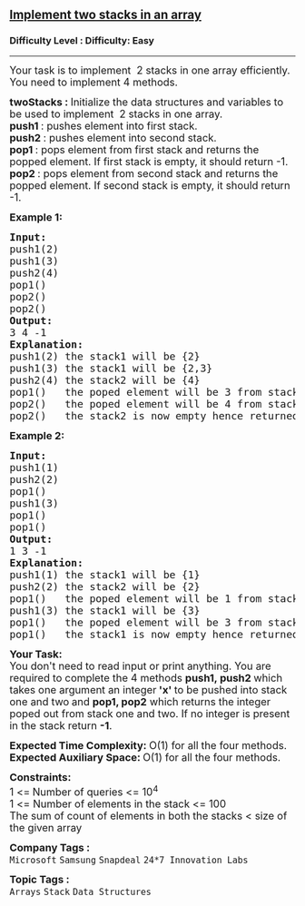 <h2><a href="https://www.geeksforgeeks.org/problems/implement-two-stacks-in-an-array/1?page=1&sprint=94ade6723438d94ecf0c00c3937dad55&sortBy=submissions">Implement two stacks in an array</a></h2><h3>Difficulty Level : Difficulty: Easy</h3><hr><div class="problems_problem_content__Xm_eO"><p><span style="font-size: 18px;"><span style="font-size: 18px;">Your task is to implement&nbsp;&nbsp;2 stacks in one array efficiently. You need to implement 4 methods.</span></span></p>
<p><span style="font-size: 18px;"><strong><span style="font-size: 18px;">twoStacks :&nbsp;</span></strong><span style="font-size: 18px;">Initialize the data structures and variables to be used to </span><span style="font-size: 18px;">implement&nbsp;&nbsp;2 stacks in one array.</span><br><strong style="font-size: 18px;">push1 </strong><span style="font-size: 18px;">: pushes element into first stack.</span><br><strong style="font-size: 18px;">push2 </strong><span style="font-size: 18px;">: pushes element into second stack.</span><br><strong style="font-size: 18px;">pop1 </strong><span style="font-size: 18px;">: pops element from first stack and returns the popped element. If first stack is empty, it should return -1.</span><br><strong style="font-size: 18px;">pop2 </strong><span style="font-size: 18px;">: pops element from second stack and returns the popped element. If second stack is empty, it should return -1.</span><br></span></p>
<p><span style="font-size: 18px;"><strong>Example 1:</strong></span></p>
<pre><span style="font-size: 18px;"><strong>Input:
</strong>push1(2)
push1(3)
push2(4)
pop1()
pop2()
pop2()
<strong>Output:
</strong>3 4 -1<strong>
Explanation:
</strong>push1(2) the stack1 will be {2}
push1(3) the stack1 will be {2,3}
push2(4) the stack2 will be {4}
pop1() &nbsp; the poped element will be 3 from stack1 and stack1 will be {2}
pop2() &nbsp; the poped element will be 4 from stack2 and now stack2 is empty
pop2()&nbsp;  the stack2 is now empty hence returned -1.<br></span></pre>
<p><span style="font-size: 18px;"><strong>Example 2:</strong></span></p>
<pre><span style="font-size: 18px;"><strong>Input:
</strong>push1(1)
push2(2)<br></span><span style="font-size: 18px;">pop1()
push1(3)
pop1()
pop1()
<strong>Output:
</strong>1 3 -1<strong>
Explanation:
</strong>push1(1) the stack1 will be {1}
push2(2) the stack2 will be {2}<br>pop1()   the poped element will be 1 from stack1 and stack1 will be empty<br>push1(3) the stack1 will be {3}
pop1() &nbsp; the poped element will be 3 from stack1 and stack1 will be empty<br>pop1()&nbsp;  the stack1 is now empty hence returned -1.</span></pre>
<p><strong><span style="font-size: 18px;">Your Task:</span></strong><br><span style="font-size: 18px;">You don't need to read input or print anything.&nbsp;You are required to complete the 4&nbsp;methods&nbsp;<strong>push1,&nbsp;push2&nbsp;</strong>which takes one argument an integer<strong> 'x' </strong>to be pushed into stack one and two<strong>&nbsp;</strong>and&nbsp;<strong>pop1, pop2</strong> which returns the integer poped out from stack one and two. If no integer is present in the stack return <strong>-1</strong>.</span></p>
<p><span style="font-size: 18px;"><strong>Expected Time Complexity:&nbsp;</strong>O(1) for all the four methods.<br><strong>Expected Auxiliary Space:&nbsp;</strong>O(1) for all the four methods.</span></p>
<p><span style="font-size: 18px;"><strong>Constraints:</strong><br>1 &lt;=<strong> </strong>Number of queries &lt;= 10<sup>4</sup><br>1 &lt;= Number&nbsp;of elements in the stack</span><span style="font-size: 18px;"> &lt;= 100</span><br><span style="font-size: 18px;">The sum of count of elements in both the stacks &lt; size of the given array</span></p></div><p><span style=font-size:18px><strong>Company Tags : </strong><br><code>Microsoft</code>&nbsp;<code>Samsung</code>&nbsp;<code>Snapdeal</code>&nbsp;<code>24*7 Innovation Labs</code>&nbsp;<br><p><span style=font-size:18px><strong>Topic Tags : </strong><br><code>Arrays</code>&nbsp;<code>Stack</code>&nbsp;<code>Data Structures</code>&nbsp;